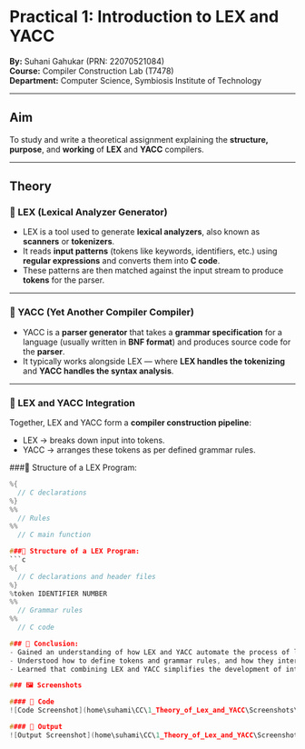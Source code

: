 # Practical 1: Introduction to LEX and YACC

**By:** Suhani Gahukar (PRN: 22070521084)  
**Course:** Compiler Construction Lab (T7478)  
**Department:** Computer Science, Symbiosis Institute of Technology  

---

## Aim
To study and write a theoretical assignment explaining the **structure, purpose**, and **working** of **LEX** and **YACC** compilers.

---

## Theory

### 🔹 LEX (Lexical Analyzer Generator)
- LEX is a tool used to generate **lexical analyzers**, also known as **scanners** or **tokenizers**.  
- It reads **input patterns** (tokens like keywords, identifiers, etc.) using **regular expressions** and converts them into **C code**.  
- These patterns are then matched against the input stream to produce **tokens** for the parser.

---

### 🔹 YACC (Yet Another Compiler Compiler)
- YACC is a **parser generator** that takes a **grammar specification** for a language (usually written in **BNF format**) and produces source code for the **parser**.  
- It typically works alongside LEX — where **LEX handles the tokenizing** and **YACC handles the syntax analysis**.

---

### 🔹 LEX and YACC Integration
Together, LEX and YACC form a **compiler construction pipeline**:
- LEX → breaks down input into tokens.
- YACC → arranges these tokens as per defined grammar rules.

###🔹 Structure of a LEX Program:
```c
%{
  // C declarations
%}
%%
  // Rules
%%
  // C main function

###🔹 Structure of a LEX Program:
```c
%{
  // C declarations and header files
%}
%token IDENTIFIER NUMBER
%%
  // Grammar rules
%%
  // C code

### 🔹 Conclusion:
- Gained an understanding of how LEX and YACC automate the process of lexical and syntax analysis in compiler design.
- Understood how to define tokens and grammar rules, and how they interact during compilation.
- Learned that combining LEX and YACC simplifies the development of interpreters and compilers.

### 🖼️ Screenshots

#### 🔹 Code
![Code Screenshot](home\suhami\CC\1_Theory_of_Lex_and_YACC\Screenshots\main.png)

#### 🔹 Output
![Output Screenshot](home\suhami\CC\1_Theory_of_Lex_and_YACC\Screenshots\output.png)
